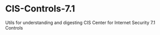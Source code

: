 # CIS-Controls-7.1
Utils for understanding and digesting CIS Center for Internet Security 7.1 Controls

